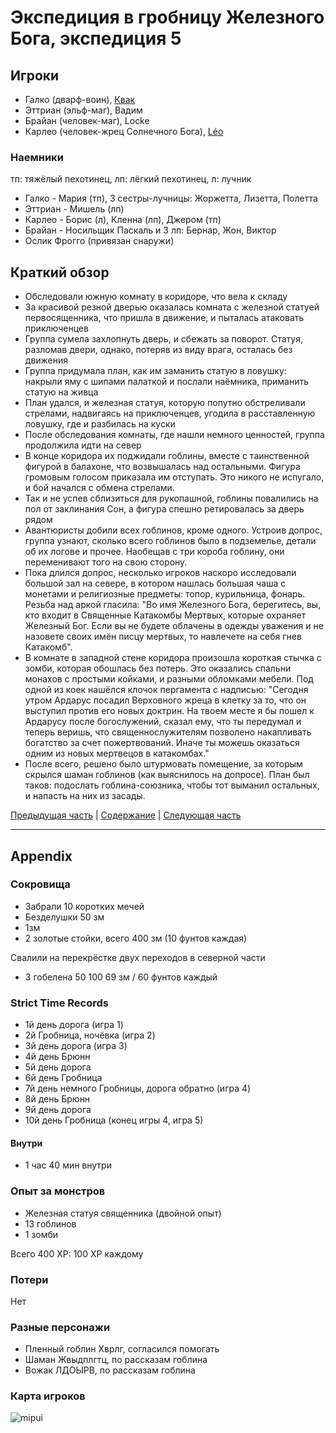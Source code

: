# Экспедиция в гробницу Железного Бога, экспедиция 5

## Игроки

- Галко (дварф-воин), [Квак](https://t.me/troglog)
- Эттриан (эльф-маг), Вадим
- Брайан (человек-маг), Locke
- Карлео (человек-жрец Солнечного Бога), [Léo](https://t.me/fiftyforfifty)

### Наемники

тп: тяжёлый пехотинец, лп: лёгкий пехотинец, л: лучник

- Галко - Мария (тп), 3 сестры-лучницы: Жоржетта, Лизетта, Полетта
- Эттриан - Мишель (лп)
- Карлео - Борис (л), Кленна (лп), Джером (тп)
- Брайан - Носильщик Паскаль и 3 лп: Бернар, Жон, Виктор
- Ослик Фрогго (привязан снаружи)

## Краткий обзор

- Обследовали южную комнату в коридоре, что вела к складу
- За красивой резной дверью оказалась комната с железной статуей первосященника, что пришла в движение, и пыталась
  атаковать приключенцев
- Группа сумела захлопнуть дверь, и сбежать за поворот. Статуя, разломав двери, однако, потеряв из виду врага, осталась
  без движения
- Группа придумала план, как им заманить статую в ловушку: накрыли яму с шипами палаткой и послали наёмника, приманить
  статую на живца
- План удался, и железная статуя, которую попутно обстреливали стрелами, надвигаясь на приключенцев, угодила в
  расставленную ловушку, где и разбилась на куски
- После обследования комнаты, где нашли немного ценностей, группа продолжила идти на север
- В конце коридора их поджидали гоблины, вместе с таинственной фигурой в балахоне, что возвышалась над остальными.
  Фигура громовым голосом приказала им отступать. Это никого не испугало, и бой начался с обмена стрелами.
- Так и не успев сблизиться для рукопашной, гоблины повалились на пол от заклинания Сон, а фигура спешно ретировалась за
  дверь рядом
- Авантюристы добили всех гоблинов, кроме одного. Устроив допрос, группа узнают, сколько всего гоблинов было в
  подземелье, детали об их логове и прочее. Наобещав с три короба гоблину, они переменивают того на свою сторону.
- Пока длился допрос, несколько игроков наскоро исследовали большой зал на севере, в котором нашлась большая чаша с
  монетами и религиозные предметы: топор, курильница, фонарь. Резьба над аркой гласила: "Во имя Железного Бога,
  берегитесь, вы, кто входит в Священные Катакомбы Мертвых, которые охраняет Железный Бог. Если вы не будете облачены в
  одежды уважения и не назовете своих имён писцу мертвых, то навлечете на себя гнев Катакомб".
- В комнате в западной стене коридора произошла короткая стычка с зомби, которая обошлась без потерь. Это оказались
  спальни монахов с простыми койками, и разными обломками мебели. Под одной из коек нашёлся клочок пергамента с
  надписью: "Сегодня утром Ардарус посадил Верховного жреца в клетку за то, что он выступил против его новых доктрин. На
  твоем месте я бы пошел к Ардарусу после богослужений, сказал ему, что ты передумал и теперь веришь, что
  священнослужителям позволено накапливать богатство за счет пожертвований. Иначе ты можешь оказаться одним из новых
  мертвецов в катакомбах."
- После всего, решено было штурмовать помещение, за которым скрылся шаман гоблинов (как выяснилось на допросе). План был
  таков: подослать гоблина-союзника, чтобы тот выманил остальных, и напасть на них из засады.

[Предыдущая часть](./2024-06-30-game-4.md) | [Содержание](./Readme.md) | [Следующая часть](./2024-07-21-game-6.md)

---

## Appendix

### Сокровища

- Забрали 10 коротких мечей
- Безделушки 50 зм
- 1зм
- 2 золотые стойки, всего 400 зм (10 фунтов каждая)

Свалили на перекрёстке двух переходов в северной части

- 3 гобелена 50 100 69 зм / 60 фунтов каждый

### Strict Time Records

- 1й день дорога (игра 1)
- 2й Гробница, ночёвка (игра 2)
- 3й день дорога (игра 3)
- 4й день Брюнн
- 5й день дорога
- 6й день Гробница
- 7й день немного Гробницы, дорога обратно (игра 4)
- 8й день Брюнн
- 9й день дорога
- 10й день Гробница (конец игры 4, игра 5)

#### Внутри

- 1 час 40 мин внутри

### Опыт за монстров

- Железная статуя священника (двойной опыт)
- 13 гоблинов
- 1 зомби

Всего 400 XP: 100 XP каждому

### Потери

Нет

### Разные персонажи

- Пленный гоблин Хврлг, согласился помогать
- Шаман Жвыдплгтц, по рассказам гоблина
- Вожак ЛДОЫРВ, по рассказам гоблина

### Карта игроков

![mipui](https://github.com/user-attachments/assets/3c55053c-485c-4991-91ba-9519e578f48d)
